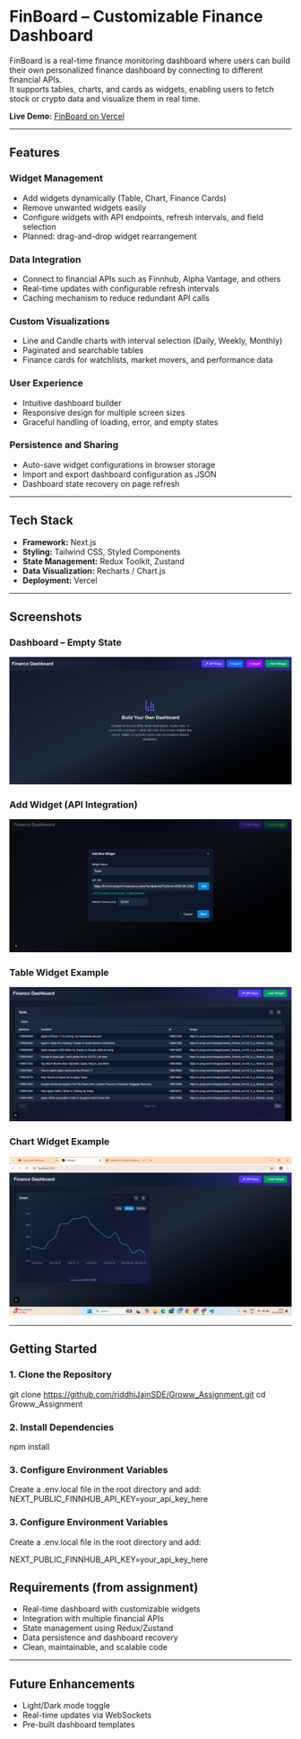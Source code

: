 # FinBoard – Customizable Finance Dashboard

FinBoard is a real-time finance monitoring dashboard where users can build their own personalized finance dashboard by connecting to different financial APIs.  
It supports tables, charts, and cards as widgets, enabling users to fetch stock or crypto data and visualize them in real time.

**Live Demo:** [FinBoard on Vercel](https://groww-assignment-mauve.vercel.app/)

---

## **Features**

### **Widget Management**
- Add widgets dynamically (Table, Chart, Finance Cards)
- Remove unwanted widgets easily
- Configure widgets with API endpoints, refresh intervals, and field selection
- Planned: drag-and-drop widget rearrangement

### **Data Integration**
- Connect to financial APIs such as Finnhub, Alpha Vantage, and others
- Real-time updates with configurable refresh intervals
- Caching mechanism to reduce redundant API calls

### **Custom Visualizations**
- Line and Candle charts with interval selection (Daily, Weekly, Monthly)
- Paginated and searchable tables
- Finance cards for watchlists, market movers, and performance data

### **User Experience**
- Intuitive dashboard builder
- Responsive design for multiple screen sizes
- Graceful handling of loading, error, and empty states

### **Persistence and Sharing**
- Auto-save widget configurations in browser storage
- Import and export dashboard configuration as JSON
- Dashboard state recovery on page refresh

---

## **Tech Stack**

- **Framework:** Next.js  
- **Styling:** Tailwind CSS, Styled Components  
- **State Management:** Redux Toolkit, Zustand  
- **Data Visualization:** Recharts / Chart.js  
- **Deployment:** Vercel  

---
## **Screenshots**

### Dashboard – Empty State
![Dashboard Empty](./screenshots/Empty_State.png)

### Add Widget (API Integration)
![Add Widget](./screenshots/Adding_widgets.png)

### Table Widget Example
![Table Widget](./screenshots/table.png)

### Chart Widget Example
![Chart Widget](./screenshots/chart.png)

---

## **Getting Started**

### 1. Clone the Repository
git clone https://github.com/riddhiJainSDE/Groww_Assignment.git
cd Groww_Assignment

### 2. Install Dependencies
npm install

### 3. Configure Environment Variables

Create a .env.local file in the root directory and add:
NEXT_PUBLIC_FINNHUB_API_KEY=your_api_key_here

### 3. Configure Environment Variables

Create a .env.local file in the root directory and add:

NEXT_PUBLIC_FINNHUB_API_KEY=your_api_key_here 
## **Requirements (from assignment)**

- Real-time dashboard with customizable widgets  
- Integration with multiple financial APIs  
- State management using Redux/Zustand  
- Data persistence and dashboard recovery  
- Clean, maintainable, and scalable code  

---

## **Future Enhancements**

- Light/Dark mode toggle  
- Real-time updates via WebSockets  
- Pre-built dashboard templates 
